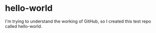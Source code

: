 # hello-world
I'm trying to understand the working of GitHub, so I created this test repo called hello-world. 
